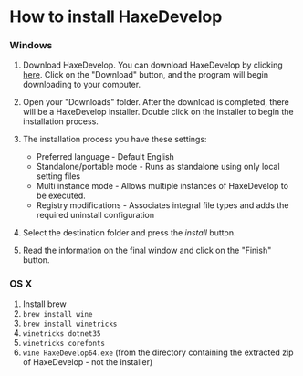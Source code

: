 # How to install HaxeDevelop

### Windows

1. Download HaxeDevelop. You can download HaxeDevelop by clicking [here](http://haxedevelop.org/download.html). Click on the "Download" button, and the program will begin downloading to your computer.
1. Open your "Downloads" folder. After the download is completed, there will be a HaxeDevelop installer. Double click on the installer to begin the installation process.
1. The installation process you have these settings:
  
    - Preferred language - Default English
    - Standalone/portable mode - Runs as standalone using only local setting files
    - Multi instance mode - Allows multiple instances of HaxeDevelop to be executed.
    - Registry modifications - Associates integral file types and adds the required uninstall configuration
    
1. Select the destination folder and press the  _install_ button.
1. Read the information on the final window and click on the "Finish" button.
  
### OS X

1. Install brew
1. `brew install wine`
1. `brew install winetricks`
1. `winetricks dotnet35`
1. `winetricks corefonts`
1. `wine HaxeDevelop64.exe` (from the directory containing the extracted zip of HaxeDevelop - not the installer)